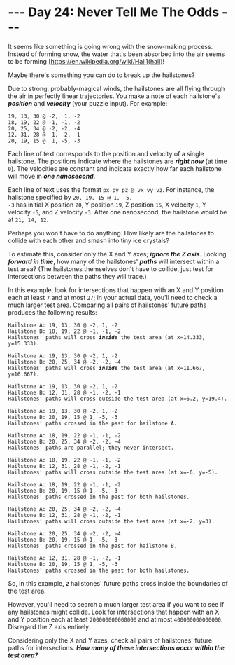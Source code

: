 # --- Day 24: Never Tell Me The Odds ---

It seems like something is going wrong with the snow-making process. Instead of forming snow, the water that's been absorbed into the air seems to be forming [https://en.wikipedia.org/wiki/Hail](hail)!


Maybe there's something you can do to break up the hailstones?


Due to strong, probably-magical winds, the hailstones are all flying through the air in perfectly linear trajectories. You make a note of each hailstone's <em><b>position</b></em> and <em><b>velocity</b></em> (your puzzle input). For example:


<pre><code>19, 13, 30 @ -2,  1, -2
18, 19, 22 @ -1, -1, -2
20, 25, 34 @ -2, -2, -4
12, 31, 28 @ -1, -2, -1
20, 19, 15 @  1, -5, -3
</code></pre>
Each line of text corresponds to the position and velocity of a single hailstone. The positions indicate where the hailstones are <em><b>right now</b></em> (at time <code>0</code>). The velocities are constant and indicate exactly how far each hailstone will move in <em><b>one nanosecond</b></em>.


Each line of text uses the format <code>px py pz @ vx vy vz</code>. For instance, the hailstone specified by <code>20, 19, 15 @  1, -5, -3</code> has initial X position <code>20</code>, Y position <code>19</code>, Z position <code>15</code>, X velocity <code>1</code>, Y velocity <code>-5</code>, and Z velocity <code>-3</code>. After one nanosecond, the hailstone would be at <code>21, 14, 12</code>.


Perhaps you won't have to do anything. How likely are the hailstones to collide with each other and smash into tiny ice crystals?


To estimate this, consider only the X and Y axes; <em><b>ignore the Z axis</b></em>. Looking <em><b>forward in time</b></em>, how many of the hailstones' <em><b>paths</b></em> will intersect within a test area? (The hailstones themselves don't have to collide, just test for intersections between the paths they will trace.)


In this example, look for intersections that happen with an X and Y position each at least <code>7</code> and at most <code>27</code>; in your actual data, you'll need to check a much larger test area. Comparing all pairs of hailstones' future paths produces the following results:


<pre><code>Hailstone A: 19, 13, 30 @ -2, 1, -2
Hailstone B: 18, 19, 22 @ -1, -1, -2
Hailstones' paths will cross <em><b>inside</b></em> the test area (at x=14.333, y=15.333).

Hailstone A: 19, 13, 30 @ -2, 1, -2
Hailstone B: 20, 25, 34 @ -2, -2, -4
Hailstones' paths will cross <em><b>inside</b></em> the test area (at x=11.667, y=16.667).

Hailstone A: 19, 13, 30 @ -2, 1, -2
Hailstone B: 12, 31, 28 @ -1, -2, -1
Hailstones' paths will cross outside the test area (at x=6.2, y=19.4).

Hailstone A: 19, 13, 30 @ -2, 1, -2
Hailstone B: 20, 19, 15 @ 1, -5, -3
Hailstones' paths crossed in the past for hailstone A.

Hailstone A: 18, 19, 22 @ -1, -1, -2
Hailstone B: 20, 25, 34 @ -2, -2, -4
Hailstones' paths are parallel; they never intersect.

Hailstone A: 18, 19, 22 @ -1, -1, -2
Hailstone B: 12, 31, 28 @ -1, -2, -1
Hailstones' paths will cross outside the test area (at x=-6, y=-5).

Hailstone A: 18, 19, 22 @ -1, -1, -2
Hailstone B: 20, 19, 15 @ 1, -5, -3
Hailstones' paths crossed in the past for both hailstones.

Hailstone A: 20, 25, 34 @ -2, -2, -4
Hailstone B: 12, 31, 28 @ -1, -2, -1
Hailstones' paths will cross outside the test area (at x=-2, y=3).

Hailstone A: 20, 25, 34 @ -2, -2, -4
Hailstone B: 20, 19, 15 @ 1, -5, -3
Hailstones' paths crossed in the past for hailstone B.

Hailstone A: 12, 31, 28 @ -1, -2, -1
Hailstone B: 20, 19, 15 @ 1, -5, -3
Hailstones' paths crossed in the past for both hailstones.
</code></pre>
So, in this example, <code><em><b>2</b></em></code> hailstones' future paths cross inside the boundaries of the test area.


However, you'll need to search a much larger test area if you want to see if any hailstones might collide. Look for intersections that happen with an X and Y position each at least <code>200000000000000</code> and at most <code>400000000000000</code>. Disregard the Z axis entirely.


Considering only the X and Y axes, check all pairs of hailstones' future paths for intersections. <em><b>How many of these intersections occur within the test area?</b></em>


